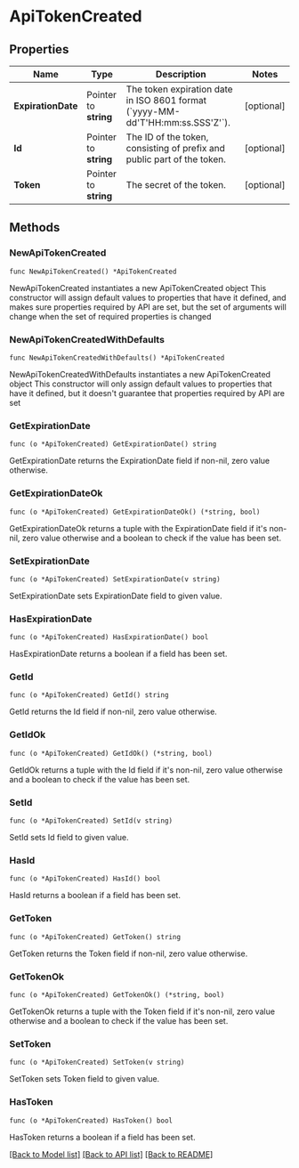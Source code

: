 # ApiTokenCreated

## Properties

Name | Type | Description | Notes
------------ | ------------- | ------------- | -------------
**ExpirationDate** | Pointer to **string** | The token expiration date in ISO 8601 format (&#x60;yyyy-MM-dd&#39;T&#39;HH:mm:ss.SSS&#39;Z&#39;&#x60;). | [optional] 
**Id** | Pointer to **string** | The ID of the token, consisting of prefix and public part of the token. | [optional] 
**Token** | Pointer to **string** | The secret of the token. | [optional] 

## Methods

### NewApiTokenCreated

`func NewApiTokenCreated() *ApiTokenCreated`

NewApiTokenCreated instantiates a new ApiTokenCreated object
This constructor will assign default values to properties that have it defined,
and makes sure properties required by API are set, but the set of arguments
will change when the set of required properties is changed

### NewApiTokenCreatedWithDefaults

`func NewApiTokenCreatedWithDefaults() *ApiTokenCreated`

NewApiTokenCreatedWithDefaults instantiates a new ApiTokenCreated object
This constructor will only assign default values to properties that have it defined,
but it doesn't guarantee that properties required by API are set

### GetExpirationDate

`func (o *ApiTokenCreated) GetExpirationDate() string`

GetExpirationDate returns the ExpirationDate field if non-nil, zero value otherwise.

### GetExpirationDateOk

`func (o *ApiTokenCreated) GetExpirationDateOk() (*string, bool)`

GetExpirationDateOk returns a tuple with the ExpirationDate field if it's non-nil, zero value otherwise
and a boolean to check if the value has been set.

### SetExpirationDate

`func (o *ApiTokenCreated) SetExpirationDate(v string)`

SetExpirationDate sets ExpirationDate field to given value.

### HasExpirationDate

`func (o *ApiTokenCreated) HasExpirationDate() bool`

HasExpirationDate returns a boolean if a field has been set.

### GetId

`func (o *ApiTokenCreated) GetId() string`

GetId returns the Id field if non-nil, zero value otherwise.

### GetIdOk

`func (o *ApiTokenCreated) GetIdOk() (*string, bool)`

GetIdOk returns a tuple with the Id field if it's non-nil, zero value otherwise
and a boolean to check if the value has been set.

### SetId

`func (o *ApiTokenCreated) SetId(v string)`

SetId sets Id field to given value.

### HasId

`func (o *ApiTokenCreated) HasId() bool`

HasId returns a boolean if a field has been set.

### GetToken

`func (o *ApiTokenCreated) GetToken() string`

GetToken returns the Token field if non-nil, zero value otherwise.

### GetTokenOk

`func (o *ApiTokenCreated) GetTokenOk() (*string, bool)`

GetTokenOk returns a tuple with the Token field if it's non-nil, zero value otherwise
and a boolean to check if the value has been set.

### SetToken

`func (o *ApiTokenCreated) SetToken(v string)`

SetToken sets Token field to given value.

### HasToken

`func (o *ApiTokenCreated) HasToken() bool`

HasToken returns a boolean if a field has been set.


[[Back to Model list]](../README.md#documentation-for-models) [[Back to API list]](../README.md#documentation-for-api-endpoints) [[Back to README]](../README.md)



